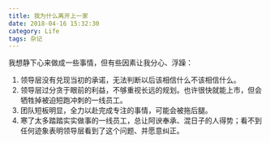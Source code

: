 ```yaml
---
title: 我为什么离开上一家
date: 2018-04-16 15:32:30
category: Life
tags: 杂记
---
```


我想静下心来做成一些事情，但有些因素让我分心、浮躁：
1. 领导层没有兑现当初的承诺，无法判断以后该相信什么不该相信什么。
2. 领导层过分贪于眼前的利益，不够重视长远的规划。也许很快就能上市，但会牺牲掉被迫短跑冲刺的一线员工。
3. 团队短板明显，全力以赴完成专注的事情，可能会被拖后腿。
4. 寒了太多踏踏实实做事的一线员工，总让阿谀奉承、混日子的人得势；看不到任何迹象表明领导层看到了这个问题、并愿意纠正。
